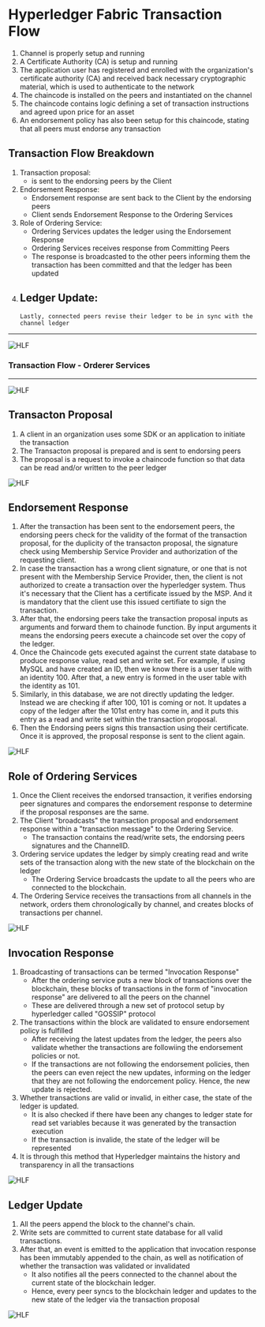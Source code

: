 # Hyperledger Fabric Transaction Flow

1.  Channel is properly setup and running
2.  A Certificate Authority (CA) is setup and running
3.  The application user has registered and enrolled with the organization's certificate authority (CA) and received back necessary cryptographic material, which is used to authenticate to the network
4.  The chaincode is installed on the peers and instantiated on the channel
5.  The chaincode contains logic defining a set of transaction instructions and agreed upon price for an asset
6.  An endorsement policy has also been setup for this chaincode, stating that all peers must endorse any transaction


## Transaction Flow Breakdown

1.  Transaction proposal: 
    -   is sent to the endorsing peers by the Client
2.  Endorsement Response:
    -   Endorsement response are sent back to the Client by the endorsing peers
    -   Client sends Endorsement Response to the Ordering Services
4.  Role of Ordering Service:
    -   Ordering Services updates the ledger using the Endorsement Response
    -   Ordering Services receives response from Committing Peers
    -   The response is broadcasted to the other peers informing them the transaction has been committed and that the ledger has been updated
7.  Ledger Update:
    -   
        Lastly, connected peers revise their ledger to be in sync with the channel ledger

<hr/>

![HLF](img/hlf-transaction-flow.png) 

### Transaction Flow - Orderer Services
<hr>

![HLF](img/hlf-transaction-flow-orderer.png)
<!-- <img src="img/hlf-transaction-flow-orderer.png"  width="600"> -->

## Transacton Proposal

1.  A client in an organization uses some SDK or an application to initiate the transaction
2.  The Transacton proposal is prepared and is sent to endorsing peers
3.  The proposal is a request to invoke a chaincode function so that data can be read and/or written to the peer ledger

![HLF](img/hlf-transaction-proposal.png)

## Endorsement Response

1.  After the transaction has been sent to the endorsement peers, the endorsing peers check for the validity of the format of the transaction proposal, for the duplicity of the transacton proposal, the signature check using Membership Service Provider and authorization of the requesting client.
2.  In case the transaction has a wrong client signature, or one that is not present with the Membership Service Provider, then, the client is not authorized to create a transaction over the hyperledger system. Thus it's necessary that the Client has a certificate issued by the MSP. And it is mandatory that the client use this issued certifiate to sign the transaction.
3.  After that, the endorsing peers take the transaction proposal inputs as arguments and forward them to chainode function. By input arguments it means the endorsing peers execute a chaincode set over the copy of the ledger.
4.  Once the Chaincode gets executed against the current state database to produce response value, read set and write set. For example, if using MySQL and have created an ID, then we know there is a user table with an identity 100. After that, a new entry is formed in the user table with the identity as 101.
5.  Similarly, in this database, we are not directly updating the ledger. Instead we are checking if after 100, 101 is coming or not. It updates a copy of the ledger after the 101st entry has come in, and it puts this entry as a read and write set within the transaction proposal.
6.  Then the Endorsing peers signs this transaction using their certificate. Once it is approved, the proposal response is sent to the client again.

![HLF](img/hlf-endoresment-response.png)

## Role of Ordering Services

1.  Once the Client receives the endorsed transaction, it verifies endorsing peer signatures and compares the endorsement response to determine if the proposal responses are the same.
2.  The Client "broadcasts" the transaction proposal and endorsement response within a "transaction message" to the Ordering Service.
    -   The transaction contains the read/write sets, the endorsing peers signatures and the ChannelID.
3.  Ordering service updates the ledger by simply creating read and write sets of the transaction along with the new state of the blockchain on the ledger
    -   The Ordering Service broadcasts the update to all the peers who are connected to the blockchain.
4.  The Ordering Service receives the transactions from all channels in the network, orders them chronologically by channel, and creates blocks of transactions per channel.

![HLF](img/hlf-orderer-role.png)

## Invocation Response
1.  Broadcasting of transactions can be termed "Invocation Response"
    -   After the ordering service puts a new block of transactions over the blockchain, these blocks of transactions in the form of "invocation response" are delivered to all the peers on the channel
    -   These are delivered through a new set of protocol setup by hyperledger called "GOSSIP" protocol
2.  The transactions within the block are validated to ensure endorsement policy is fulfilled
    -   After receiving the latest updates from the ledger, the peers also validate whether the transactions are followiing the endorsement policies or not.
    -   If the transactions are not following the endorsement policies, then the peers can even reject the new updates,  informing on the ledger that they are not following the endorcement policy. Hence, the new update is rejected.
3.  Whether transactions are valid or invalid, in either case, the state of the ledger is updated.
    -   It is also checked if there have been any changes to ledger state for read set variables because it was generated by the transaction execution
    -   If the transaction is invalide, the state of the ledger will be represented
4.  It is through this method that Hyperledger maintains the history and transparency in all the transactions

![HLF](img/hlf-invocation-response.png)

## Ledger Update
1.  All the peers append the block to the channel's chain.
2.  Write sets are committed to current state database for all valid transactions.
3.  After that, an event is emitted to the application that invocation response has been immutably appended to the chain, as well as notification of whether the transaction was validated or invalidated
    -   It also notifies all the peers connected to the channel about the current state of the blockchain ledger.
    -   Hence, every peer syncs to the blockchain ledger and updates to the new state of the ledger via the transaction proposal


![HLF](img/hlf-ledger-update.png)
